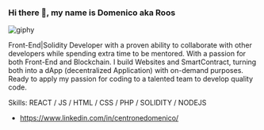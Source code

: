 ### Hi there 👋, my name is Domenico aka Roos

![giphy](https://user-images.githubusercontent.com/76876906/190179170-8b344760-6506-4837-91b7-1ec367b7f43c.gif)


Front-End|Solidity Developer with a proven ability to collaborate with other developers while spending extra time to be mentored. With a passion for both Front-End and Blockchain. I build Websites and SmartContract, turning both into a dApp (decentralized Application) with on-demand purposes. Ready to apply my passion for coding to a talented team to develop quality code.

Skills:  REACT / JS / HTML / CSS / PHP / SOLIDITY / NODEJS

- https://www.linkedin.com/in/centronedomenico/
